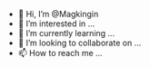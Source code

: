 - 👋 Hi, I’m @Magkingin
- 👀 I’m interested in ...
- 🌱 I’m currently learning ...
- 💞️ I’m looking to collaborate on ...
- 📫 How to reach me ...

<!---
Magkingin/Magkingin is a ✨ special ✨ repository because its `README.md` (this file) appears on your GitHub profile.
You can click the Preview link to take a look at your changes.
--->
